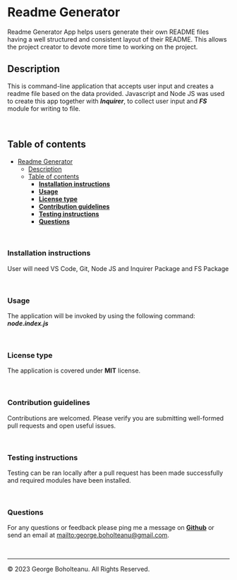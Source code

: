 
# Readme Generator

Readme Generator App helps users generate their own README files having a well structured and consistent layout of their README. This allows the project creator to devote more time to working on the project.
&nbsp;

## Description

This is command-line application that accepts user input and creates a readme file based on the data provided. Javascript and Node JS was used to create this app together with ***Inquirer***, to collect user input and ***FS*** module for writing to file.

&nbsp;

## Table of contents

- [Readme Generator](#readme-generator)
  - [Description](#description)
  - [Table of contents](#table-of-contents)
    - [**Installation instructions**](#installation-instructions)
    - [**Usage**](#usage)
    - [**License type**](#license-type)
    - [**Contribution guidelines**](#contribution-guidelines)
    - [**Testing instructions**](#testing-instructions)
    - [**Questions**](#questions)

&nbsp;

### **Installation instructions**

User will need VS Code, Git, Node JS and Inquirer Package and FS Package

&nbsp;

### **Usage**

The application will be invoked by using the following command:  ***node.index.js***

&nbsp;

### **License type**

The application is covered under **MIT** license.

&nbsp;

### **Contribution guidelines**

Contributions are welcomed. Please verify you are submitting well-formed pull requests and open useful issues.

&nbsp;

### **Testing instructions**

Testing can be ran locally after a pull request has been made successfully and required modules have been installed.

&nbsp;

### **Questions**

For any questions or feedback please ping me a message on **[Github](https://github.com/georgeboholteanu)** or send an email at <mailto:george.boholteanu@gmail.com>.

&nbsp;

---
© 2023 George Boholteanu. All Rights Reserved.
  